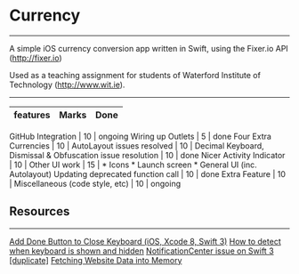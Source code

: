 # Currency
---

A simple iOS currency conversion app written in Swift, using the Fixer.io API (http://fixer.io)

Used as a teaching assignment for students of Waterford Institute of Technology (http://www.wit.ie).

---
features | Marks | Done
-------- | ----- | ----

GitHub Integration | 10 | ongoing
Wiring up Outlets | 5 | done
Four Extra Currencies | 10 |
AutoLayout issues resolved | 10 |
Decimal Keyboard, Dismissal & Obfuscation issue resolution | 10 | done
Nicer Activity Indicator | 10 |
Other UI work | 15 |
    * Icons
    * Launch screen
    * General UI (inc. Autolayout)
Updating deprecated function call | 10 | done
Extra Feature | 10 |
Miscellaneous (code style, etc) | 10 | ongoing

## Resources
---
[Add Done Button to Close Keyboard (iOS, Xcode 8, Swift 3)](https://www.youtube.com/watch?v=RuzHai2RVZU)
[How to detect when keyboard is shown and hidden](https://stackoverflow.com/questions/4374436/how-to-detect-when-keyboard-is-shown-and-hidden)
[NotificationCenter issue on Swift 3 [duplicate]](https://stackoverflow.com/questions/38204703/notificationcenter-issue-on-swift-3)
[Fetching Website Data into Memory](https://developer.apple.com/documentation/foundation/url_loading_system/fetching_website_data_into_memory)
